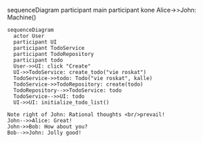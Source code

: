 sequenceDiagram
    participant main
    participant kone
    Alice->>John: Machine()
```mermaid
sequenceDiagram
  actor User
  participant UI
  participant TodoService
  participant TodoRepository
  participant todo
  User->>UI: click "Create"
  UI->>TodoService: create_todo("vie roskat")
  TodoService->>todo: Todo("vie roskat", kalle)
  TodoService->>TodoRepository: create(todo)
  TodoRepository-->>TodoService: todo
  TodoService-->>UI: todo 
  UI->>UI: initialize_todo_list()
```
    Note right of John: Rational thoughts <br/>prevail!
    John-->>Alice: Great!
    John->>Bob: How about you?
    Bob-->>John: Jolly good!
